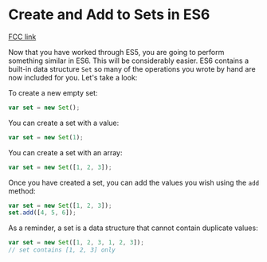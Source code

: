 # Create and Add to Sets in ES6

[FCC link](https://www.freecodecamp.org/learn/coding-interview-prep/data-structures/create-and-add-to-sets-in-es6)

Now that you have worked through ES5, you are going to perform something similar in ES6. This will be considerably easier. ES6 contains a built-in data structure `Set` so many of the operations you wrote by hand are now included for you. Let's take a look:

To create a new empty set:

```js
var set = new Set();
```

You can create a set with a value:

```js
var set = new Set(1);
```

You can create a set with an array:

```js
var set = new Set([1, 2, 3]);
```

Once you have created a set, you can add the values you wish using the `add` method:

```js
var set = new Set([1, 2, 3]);
set.add([4, 5, 6]);
```

As a reminder, a set is a data structure that cannot contain duplicate values:

```js
var set = new Set([1, 2, 3, 1, 2, 3]);
// set contains [1, 2, 3] only
```
